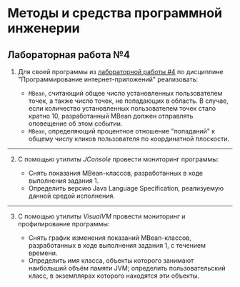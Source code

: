 # Методы и средства программной инженерии
## Лабораторная работа №4
1. Для своей программы из [лабораторной работы #4](https://github.com/Linuccia/Web4_Back-end) по дисциплине "Программирование интернет-приложений" реализовать:

     +	`MBean`, считающий общее число установленных пользователем точек, а также число точек, не попадающих в область. В случае, если количество установленных пользователем точек стало кратно 10, разработанный MBean должен отправлять оповещение об этом событии.
     +	`MBean`, определяющий процентное отношение "попаданий" к общему числу кликов пользователя по координатной плоскости.
***
2. С помощью утилиты *JConsole* провести мониторинг программы:

     +	Снять показания MBean-классов, разработанных в ходе выполнения задания 1.
     +	Определить версию Java Language Specification, реализуемую данной средой исполнения.
***
3. С помощью утилиты *VisualVM* провести мониторинг и профилирование программы:

     +	Снять график изменения показаний MBean-классов, разработанных в ходе выполнения задания 1, с течением времени.
     +	Определить имя класса, объекты которого занимают наибольший объём памяти JVM; определить пользовательский класс, в экземплярах которого находятся эти объекты.
